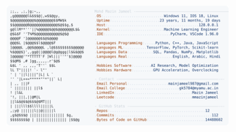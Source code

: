 <picture>
  <source srcset="https://raw.githubusercontent.com/mmazinjameel/mmazinjameel/main/dark_mode.svg?v=1761274464" media="(prefers-color-scheme: dark)">
  <img src="https://raw.githubusercontent.com/mmazinjameel/mmazinjameel/main/light_mode.svg?v=1761274464">
</picture>
